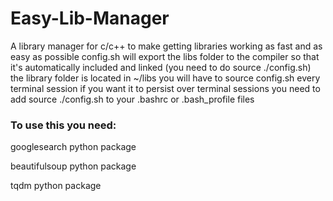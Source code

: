 # Easy-Lib-Manager
A library manager for c/c++ to make getting libraries working as fast and as easy as possible
config.sh will export the libs folder to the compiler so that it's automatically included and linked (you need to do source ./config.sh)
the library folder is located in ~/libs you will have to source config.sh every terminal session
if you want it to persist over terminal sessions you need to add source ./config.sh to your .bashrc or .bash_profile files

### To use this you need:
googlesearch python package

beautifulsoup python package

tqdm python package 

